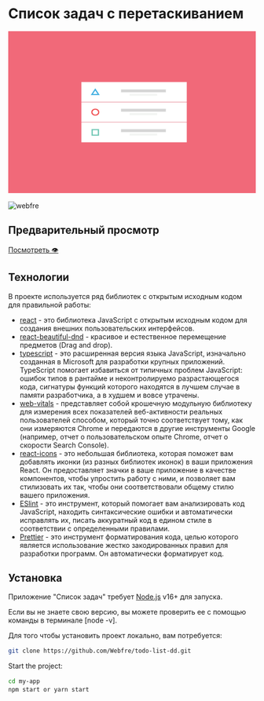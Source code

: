 # Список задач с перетаскиванием

<p align="center">
  <img src="https://github.com/Webfre/todo-list-dd/blob/main/src/assets/3g2b.gif" height="330" width="600" alt="webfre" />
</p>

<p align="left"> <img src="https://komarev.com/ghpvc/?username=webfre&label=Profile%20views&color=0e75b6&style=flat" alt="webfre" /> </p>

## Предварительный просмотр

<a href="https://webfre.github.io/profile/#главная" target="_blank">Посмотреть 👁</a>

## Технологии

В проекте используется ряд библиотек с открытым исходным кодом для правильной работы:

- [react](https://reactjs.org/) - это библиотека JavaScript с открытым исходным кодом для создания внешних пользовательских интерфейсов.
- [react-beautiful-dnd](https://www.npmjs.com/package/react-beautiful-dnd) - красивое и естественное перемещение предметов (Drag and drop).
- [typescript](https://create-react-app.dev/docs/adding-typescript/) - это расширенная версия языка JavaScript, изначально созданная в Microsoft для разработки крупных приложений. TypeScript помогает избавиться от типичных проблем JavaScript: ошибок типов в рантайме и неконтролируемо разрастающегося кода, сигнатуры функций которого находятся в лучшем случае в памяти разработчика, а в худшем и вовсе утрачены.
- [web-vitals](https://www.npmjs.com/package/web-vitals) - представляет собой крошечную модульную библиотеку для измерения всех показателей веб-активности реальных пользователей способом, который точно соответствует тому, как они измеряются Chrome и передаются в другие инструменты Google (например, отчет о пользовательском опыте Chrome, отчет о скорости Search Console).
- [react-icons](https://react-icons.github.io/react-icons/) - это небольшая библиотека, которая поможет вам добавлять иконки (из разных библиотек иконок) в ваши приложения React. Он предоставляет значки в ваше приложение в качестве компонентов, чтобы упростить работу с ними, и позволяет вам стилизовать их так, чтобы они соответствовали общему стилю вашего приложения.
- [ESlint](https://github.com/eslint/eslint) - это инструмент, который помогает вам анализировать код JavaScript, находить синтаксические ошибки и автоматически исправлять их, писать аккуратный код в едином стиле в соответствии с определенными правилами.
- [Prettier](https://prettier.io/) - это инструмент форматирования кода, целью которого является использование жестко закодированных правил для разработки программ. Он автоматически форматирует код.

## Установка

Приложение "Список задач" требует [Node.js](https://nodejs.org/) v16+ для запуска.

Если вы не знаете свою версию, вы можете проверить ее с помощью команды в терминале [node -v].

Для того чтобы установить проект локально, вам потребуется:

```sh
git clone https://github.com/Webfre/todo-list-dd.git
```

Start the project:

```sh
cd my-app
npm start or yarn start
```
